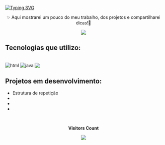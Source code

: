 
[![Typing SVG](https://readme-typing-svg.herokuapp.com/?color=55F3FC&size=35&center=true&vCenter=true&width=1000&lines=WELCOME+TO+MY+PROFILE!!;I'm+18+years+old;I+am+from+SP;I+study+systems+development+at+SENAI;Be+Welcome!+:%29)](https://git.io/typing-svg)

<p align="center">✨ Aqui mostrarei um pouco do meu trabalho, dos projetos e compartilharei dicas!👋</p>

<div align="center"><img src="https://github-readme-stats.vercel.app/api?username=HyRss&show_icons=true&theme=radical"></div> 



## Tecnologias que utilizo:

<div style="display: inline_block"><br/>
    <img src="https://img.shields.io/badge/HTML5-E34F26?style=for-the-badge&logo=html5&logoColor=white" align="center" alt="html" />
    <img src="https://img.shields.io/badge/Java-ED8B00?style=for-the-badge&logo=openjdk&logoColor=white" align="center" alt="java" />
    <img src="https://img.shields.io/badge/CSS3-1572B6?style=for-the-badge&logo=css3&logoColor=white" align="center" alt"css" />
</div>

## Projetos em desenvolvimento:
- Estrutura de repetição 
-
-
-

<div align="center">
<br><p align="centre"><b>Visitors Count</b></p>  
<p align="center"><img align="center" src="https://profile-counter.glitch.me/{HyRss}/count.svg" /></p> 
<br></div>
